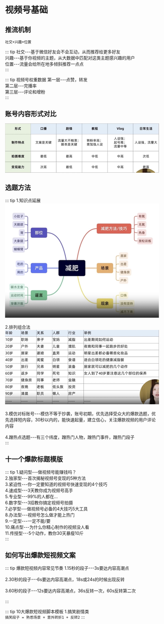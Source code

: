 # 视频号基础

## 推流机制

`社交+兴趣+位置`  

::: tip 
社交---基于微信好友会不会互动，从而推荐给更多好友<br/>
兴趣---基于你视频的主题，从大数据中匹配对这类主题感兴趣的用户<br/>
位置---流量会给所在地多倾斜推荐一点点<br/>
:::

::: tip 视频号权重数据 
第一层---点赞，转发<br/>
第二层---完播率<br/>
第三层---评论和增粉<br/>
:::

## 账号内容形式对比

![An image](../../assets/shipinhao_1.jpg)

## 选题方法

::: tip
1.知识点延展<br/>
![An image](../../assets/shipinhao_2.jpg)<br/>
<br/>
2.排列组合法<br/>
![An image](../../assets/shipinhao_3.jpg)<br/>
<br/>
3.模仿对标账号---模仿不等于抄袭，账号初期，优先选择受众大的爆款选题，优先选择短内容，30秒以内的，能快速起量，建立信心，关注爆款视频的用户评论内容<br/>
<br/>
4.蹭热点选题---有三个纬度，蹭热门人物，蹭热门事件，蹭热门段子<br/>
:::

## 十一个爆款标题模版

::: tip
1.疑问型---做视频号能赚钱吗？<br/>
2.独家型---首次揭秘视频号变现的5种方法<br/>
3.紧迫性---你一定要知道的视频号快速变现的4个技巧<br/>
4.速成型---3天教你成为视频号高手<br/>
5.专业型---99%的人都在...<br/>
6.数字型---3招教你搞定视频号拍摄<br/>
7.必学型---做视频号必备的4大技巧5大工具<br/>
8.办法型---视频号怎么做才能上热门<br/>
9.一定型---一定不能/要<br/>
10.痛点型---为什么你精心制作的视频没人看<br/>
11.传授型---5个动作，教你30天暴瘦10斤<br/>
:::



## 如何写出爆款短视频文案

::: tip 爆款短视频内容常见节奏
1.15秒的段子---3s要达内容高潮点<br/>
<br/>
2.30秒的段子---6s要达内容高潮点，18s或24s的时候出现反转<br/>
<br/>
3.60秒的段子---12s要达内容高潮点，36s反转一次，60s反转第二次<br/>
<br/>
:::

::: tip 10大爆款短视频脚本模板
1.搞笑剧情类<br/>
`搞笑段子 = 熟悉场景 + 意外转折1 + 反转2`
:::

